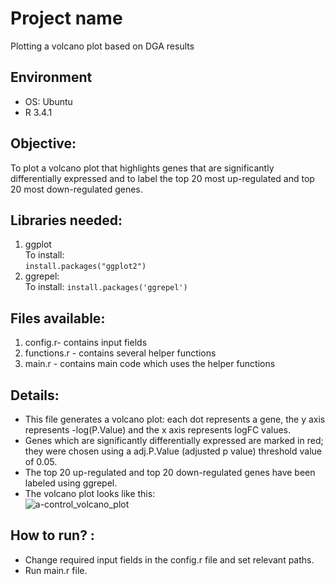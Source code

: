 # Project name

Plotting a volcano plot based on DGA results

##  Environment 

- OS: Ubuntu
- R 3.4.1

## Objective: 
To plot a volcano plot that highlights genes that are significantly differentially expressed and to label the top 20 most up-regulated and top 20 most down-regulated genes.

## Libraries needed: 
1. ggplot <br>
To install: <br>
```` install.packages("ggplot2") ````
2. ggrepel: <br>
To install:
```` install.packages('ggrepel') ````

## Files available: 
1. config.r- contains input fields 
2. functions.r - contains several helper functions
3. main.r - contains main code which uses the helper functions 

## Details: 
- This file generates a volcano plot: each dot represents a gene, the y axis represents -log(P.Value) and the x axis represents logFC values. 
- Genes which are significantly differentially expressed are marked in red; they were chosen using a adj.P.Value (adjusted p value) threshold value of 0.05.
- The top 20 up-regulated and top 20 down-regulated genes have been labeled using ggrepel.
- The volcano plot looks like this: <br>
![a-control_volcano_plot](https://user-images.githubusercontent.com/35882413/36443921-2048f18a-1648-11e8-9ba0-1fbe06c01e61.png)

## How to run? :
- Change required input fields in the config.r file and set relevant paths. 
- Run main.r file. 
